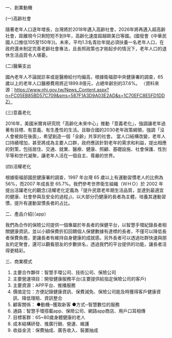 一、創業動機

(一)高齡社會

隨著老年人口逐年增長，台灣將於2018年邁入高齡社會，2026年將再邁入超高齡社會，距離現今只剩短短不到9年，高齡化速度超越歐美日等國。(國發會《中華民國人口推估105至150年》)。未來，平均1.3名青壯年就必須扶養一名老年人口，在政府還未制定完善老齡社會專法，且長照政策也才剛起步的情況下，老年人口的退休生活品質令人堪憂。

(二)醫藥支出

國內老年人不論就診率或是醫療給付均偏高，根據衛福部中央健康署的調查，65歲以上的老年人口醫療費用將近1899.8億元，占總年齡別的37.6%。
〈資料來源：https://www.nhi.gov.tw/News_Content.aspx?n=FC05EB85BD57C709&sms=587F1A3D9A03E2AD&s=1C70EFC8E5FD1DD2〉

(三)意義老化

2016年，美國米爾肯研究院「高齡化未來中心」推動「意義老化」，強調讓老年過著有目標、有意義、有生產性的生活。且聯合國的2030老年政策綱領，強調「沒人會被拋在後面」，希望創造一個「全齡」共享的社會。
當人口結構改變，老年人口持續增加，甚至將成為主要人口群，政府應該針對老年的需求和利益，提出相應的對策，包括居住、交通、就業、醫療、健康、照顧、基礎設施、社會保護、性別平等和世代凝聚，讓老年人活在一個自主、尊嚴的世界。

(四)活耀老化

根據衛福部國民健康署的調查，1997 年台灣 65 歲以上有運動習慣老人的比例為 56%，而2007 年成長至 65.7%。我們參考世界衛生組織（ＷＨＯ）於 2002 年提出活躍老化的觀念(活耀老化定義為「提升民眾老年期生活品質，並達到最適宜的健康、社會參與及安全的過程」)，以大部分仍健康的長者為主體，培養其運動習慣，提升有運動習慣長者的占比。

二、產品介紹(（app）

我們為合作的保險公司提供一個專屬於年長者的保健平台，以智慧手環紀錄長者相關健康資訊，並以小額保費折扣回饋個人保健數據有達標的長者，不僅可以降低長者保費負擔，更讓長者有維持自身健康的成就感。另外長者可以透過社群快速與朋友約定聚會，還可以觀看朋友的步數排名，透過我們的平台提供的功能，讓長者活得更精彩。

三、商業模式

1. 主要合作夥伴：智慧手環公司、技術公司、保險公司
2. 主要營運項目：開發健康服務平台(主要提供給指定保險公司的客戶)
3. 主要資源：APP平台、推播服務
4. 價值定位：方便記錄健康資訊、保費減免、保險公司能及時獲得客戶健康資訊、降低理賠、資訊整合
5. 顧客關係：
   ●動機─獲取新客
   ●方式─智慧數位的服務
6. 通路：智慧手環搭載app、保險公司、網路app商店、用戶口耳相傳
7. 目標客群：65~80歲身體健康的老人
8. 成本結構研發、推廣行銷、營運、維護
9. 收益金流：保費抽成、廣告收入、裝置抽成



